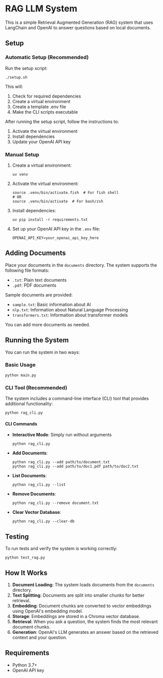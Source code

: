# RAG LLM System

This is a simple Retrieval Augmented Generation (RAG) system that uses LangChain and OpenAI to answer questions based on local documents.

## Setup

### Automatic Setup (Recommended)

Run the setup script:
```
./setup.sh
```

This will:
1. Check for required dependencies
2. Create a virtual environment
3. Create a template .env file
4. Make the CLI scripts executable

After running the setup script, follow the instructions to:
1. Activate the virtual environment
2. Install dependencies
3. Update your OpenAI API key

### Manual Setup

1. Create a virtual environment:
   ```
   uv venv
   ```

2. Activate the virtual environment:
   ```
   source .venv/bin/activate.fish  # For fish shell
   # OR
   source .venv/bin/activate  # For bash/zsh
   ```

3. Install dependencies:
   ```
   uv pip install -r requirements.txt
   ```

4. Set up your OpenAI API key in the `.env` file:
   ```
   OPENAI_API_KEY=your_openai_api_key_here
   ```

## Adding Documents

Place your documents in the `documents` directory. The system supports the following file formats:
- `.txt`: Plain text documents
- `.pdf`: PDF documents

Sample documents are provided:
- `sample.txt`: Basic information about AI
- `nlp.txt`: Information about Natural Language Processing
- `transformers.txt`: Information about transformer models

You can add more documents as needed.

## Running the System

You can run the system in two ways:

### Basic Usage

```
python main.py
```

### CLI Tool (Recommended)

The system includes a command-line interface (CLI) tool that provides additional functionality:

```
python rag_cli.py
```

#### CLI Commands

- **Interactive Mode**: Simply run without arguments
  ```
  python rag_cli.py
  ```

- **Add Documents**:
  ```
  python rag_cli.py --add path/to/document.txt
  python rag_cli.py --add path/to/doc1.pdf path/to/doc2.txt
  ```

- **List Documents**:
  ```
  python rag_cli.py --list
  ```

- **Remove Documents**:
  ```
  python rag_cli.py --remove document.txt
  ```

- **Clear Vector Database**:
  ```
  python rag_cli.py --clear-db
  ```

## Testing

To run tests and verify the system is working correctly:
```
python test_rag.py
```

## How It Works

1. **Document Loading**: The system loads documents from the `documents` directory.
2. **Text Splitting**: Documents are split into smaller chunks for better retrieval.
3. **Embedding**: Document chunks are converted to vector embeddings using OpenAI's embedding model.
4. **Storage**: Embeddings are stored in a Chroma vector database.
5. **Retrieval**: When you ask a question, the system finds the most relevant document chunks.
6. **Generation**: OpenAI's LLM generates an answer based on the retrieved context and your question.

## Requirements

- Python 3.7+
- OpenAI API key 